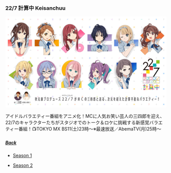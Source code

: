 ### 22/7 計算中 Keisanchuu
![227Keisanchuu](../../../Img/227Keisanchuu/Main.JPG)

アイドルバラエティー番組をアニメ化！MCに人気お笑い芸人の三四郎を迎え、22/7のキャラクターたちがスタジオでのトーク＆ロケに挑戦する新感覚バラエティー番組！📺TOKYO MX BS11(土)23時～※最速放送／AbemaTV(月)25時～

##### [Back](../../../readme.md)

- [Season 1](227Keisanchuu_S1.md)

- [Season 2](227Keisanchuu_S2.md)

